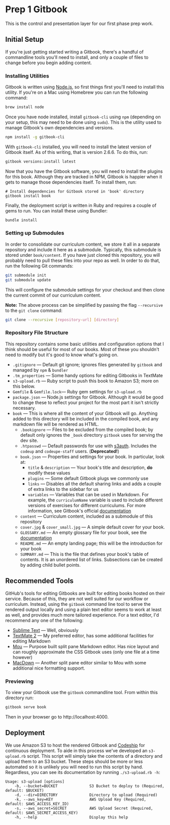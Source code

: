 # Prep 1 Gitbook

This is the control and presentation layer for our first phase prep work.

## Initial Setup

If you're just getting started writing a Gitbook, there's a handful of commandline tools you'll need to install, and only a couple of files to change before you begin adding content.

### Installing Utilities

Gitbook is written using [Node.js](http://nodejs.org), so first things first you'll need to install this utility. If you're on a Mac using Homebrew you can run the following command:

~~~bash
brew install node
~~~

Once you have node installed, install `gitbook-cli` using `npm` (depending on your setup, this may need to be done using `sudo`). This is the utility used to manage Gitbook's own dependencies and versions.

```bash
npm install -g gitbook-cli
```

With `gitbook-cli` installed, you will need to install the latest version of Gitbook itself. As of this writing, that is version 2.6.6. To do this, run:

```bash
gitbook versions:install latest
```

Now that you have the Gitbook software, you will need to install the plugins for this book. Although they are tracked in NPM, Gitbook is happier when it gets to manage those dependencies itself. To install them, run:

```
# Install dependencies for Gitbook stored in 'book' directory
gitbook install book
```

Finally, the deployment script is written in Ruby and requires a couple of gems to run. You can install these using Bundler:

~~~bash
bundle install
~~~

### Setting up Submodules

In order to consolidate our curriculum content, we store it all in a separate repository and include it here as a submodule. Typically, this submodule is stored under `book/content`. If you have just cloned this repository, you will probably need to pull these files into your repo as well. In order to do that, run the following Git commands:

```bash
git submodule init
git submodule update
```

This will configure the submodule settings for your checkout and then clone the current commit of our curriculum content.

**Note:** The above process can be simplified by passing the flag `--recursive` to the `git clone` command:

```bash
git clone --recursive [repository-url] [directory]
```

### Repository File Structure

This repository contains some basic utilities and configuration options that I think should be useful for most of our books. Most of these you shouldn't need to modify but it's good to know what's going on.

- `.gitignore` &mdash; Default git ignore; ignores files generated by `gitbook` and managed by `npm` & `bundler`
- `.tm_properties` &mdash; Some handy options for editing Gitbooks in TextMate
- `s3-upload.rb` &mdash; Ruby script to push this book to Amazon S3; more on this below.
- `Gemfile` & `Gemfile.lock`&mdash; Ruby gem settings for `s3-upload.rb`
- `package.json` &mdash; Node.js settings for Gitbook. Although it would be good to change these to reflect your project for the most part it isn't strictly necessary.
- `book` &mdash; This is where all the content of your Gitbook will go. Anything added to this directory will be included in the compiled book, and any markdown file will be rendered as HTML.
    - `.bookignore` &mdash; Files to be excluded from the compiled book; by default only ignores the `_book` directory `gitbook` uses for serving the dev site.
    - `.htpasswd` &mdash; Default passwords for use with [s3auth](http://www.s3auth.com). Includes the `codeup` and `codeupe-staff` users. (**Deprecated!**)
    - `book.json` &mdash; Properties and settings for your book. In particular, look at:
        - `title` & `description` &mdash; Your book's title and description, **do** modify these values
        - `plugins` &mdash; Some default Gitbook plugs we commonly use
        - `links` &mdash; Disables all the default sharing links and adds a couple of extra links to the sidebar for us
        - `variables` &mdash; Variables that can be used in Markdown. For example, the `curriculumName` variable is used to include different versions of exercises for different curriculums. For more information, see Gitbook's official [documentation](https://help.gitbook.com/format/templating.html#variables)
    - `content` &mdash; Curriculum content, included as a submodule of this repository
    - `cover.jpg` & `cover_small.jpg` &mdash; A simple default cover for your book.
    - `GLOSSARY.md` &mdash; An empty glossary file for your book, see the [documentation](https://help.gitbook.com/format/glossary.html)
    - `README.md` &mdash; An empty landing page; this will be the introduction for your book
    - `SUMMARY.md` &mdash; This is the file that defines your book's table of contents. It is an unordered list of links. Subsections can be created by adding child bullet points.

## Recommended Tools

GitHub's tools for editing Gitbooks are built for editing books hosted on their service. Because of this, they are not well suited for our workflow or curriculum. Instead, using the `gitbook` command line tool to serve the rendered output locally and using a plain text editor seems to work at least as well, and provides much more tailored experience. For a text editor, I'd recommend any one of the following:

- [Sublime Text](https://www.sublimetext.com) &mdash; Well, obviously
- [TextMate 2](http://macromates.com/download) &mdash; My preferred editor, has some additional facilities for editing Markdown
- [Mou](http://25.io/mou/) &mdash; Purpose built split pane Markdown editor. Has nice layout and can roughly approximate the CSS Gitbook uses (only one file at a time however)
- [MacDown](http://macdown.uranusjr.com) &mdash; Another split pane editor similar to Mou with some additional nice formatting support.

### Previewing

To view your Gitbook use the `gitbook` commandline tool. From within this directory run:

```bash
gitbook serve book
```

Then in your browser go to http://localhost:4000.

## Deployment

We use Amazon S3 to host the rendered Gitbook and [Codeship](https://codeship.com/) for continuous deployment. To aide in this process we've developed an `s3-upload.rb` script. This script will simply take the contents of a directory and upload them to an S3 bucket. These steps should be more or less automated so it is unlikely you will need to run this script by hand. Regardless, you can see its documentation by running `./s3-upload.rb -h`:

    Usage: s3-upload [options]
        -b, --bucket=BUCKET              S3 Bucket to deploy to (Required, default: $BUCKET)
        -d, --dir=DIRECTORY              Directory to upload (Required)
        -k, --aws_key=KEY                AWS Upload Key (Required, default: $AWS_ACCESS_KEY_ID)
        -s, --aws_secret=SECRET          AWS Upload Secret (Required, default: $AWS_SECRET_ACCESS_KEY)
        -h, --help                       Display this help
